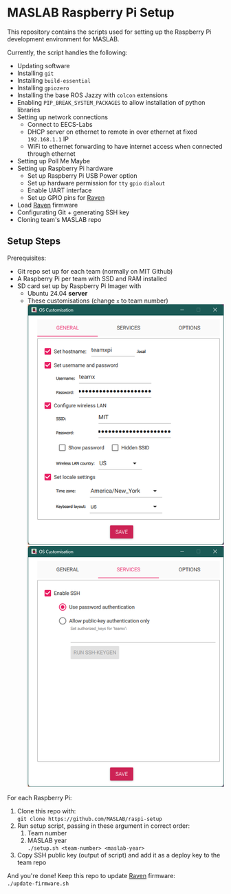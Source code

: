 # MASLAB Raspberry Pi Setup

This repository contains the scripts used for setting up the Raspberry Pi development environment for MASLAB.

Currently, the script handles the following:
- Updating software
- Installing `git`
- Installing `build-essential`
- Installing `gpiozero`
- Installing the base ROS Jazzy with `colcon` extensions
- Enabling `PIP_BREAK_SYSTEM_PACKAGES` to allow installation of python libraries
- Setting up network connections
    - Connect to EECS-Labs
    - DHCP server on ethernet to remote in over ethernet at fixed `192.168.1.1` IP
    - WiFi to ethernet forwarding to have internet access when connected through ethernet
- Setting up Poll Me Maybe
- Setting up Raspberry Pi hardware
    - Set up Raspberry Pi USB Power option
    - Set up hardware permission for `tty` `gpio` `dialout`
    - Enable UART interface
    - Set up GPIO pins for [Raven](https://github.com/MASLAB/raven)
- Load [Raven](https://github.com/MASLAB/raven) firmware
- Configurating Git + generating SSH key
- Cloning team's MASLAB repo 

## Setup Steps

Prerequisites:
- Git repo set up for each team (normally on MIT Github)
- A Raspberry Pi per team with SSD and RAM installed
- SD card set up by Raspberry Pi Imager with
    - Ubuntu 24.04 **server**
    - These customisations (change `x` to team number)  
    ![general](images/imager-general.png)  
    ![services](images/imager-services.png)  

For each Raspberry Pi:  
1. Clone this repo with:  
    `git clone https://github.com/MASLAB/raspi-setup`
2. Run setup script, passing in these argument in correct order:  
    1. Team number
    2. MASLAB year  
    `./setup.sh <team-number> <maslab-year>`
3. Copy SSH public key (output of script) and add it as a deploy key to the team repo
   
And you're done! Keep this repo to update [Raven](https://github.com/MASLAB/raven) firmware:  
`./update-firmware.sh`